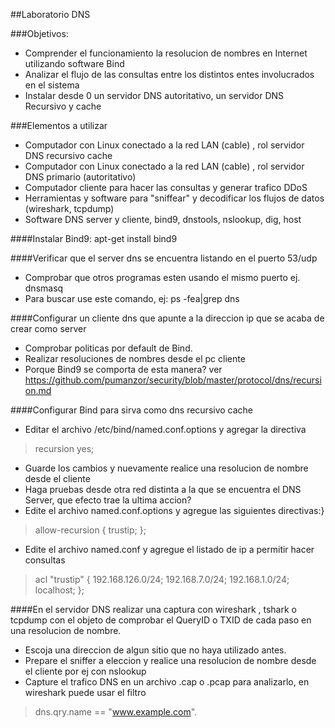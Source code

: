 ##Laboratorio DNS

###Objetivos:

* Comprender el funcionamiento la resolucion de nombres en Internet utilizando software Bind
* Analizar el flujo de las consultas entre los distintos entes involucrados en el sistema
* Instalar desde 0 un servidor DNS autoritativo, un servidor DNS Recursivo y cache

###Elementos a utilizar

* Computador con Linux conectado a la red LAN (cable) , rol servidor DNS recursivo cache
* Computador con Linux conectado a la red LAN (cable) , rol servidor DNS primario (autoritativo)
* Computador cliente para hacer las consultas y generar trafico DDoS
* Herramientas y software para "sniffear" y decodificar los flujos de datos (wireshark, tcpdump)
* Software DNS server y cliente, bind9, dnstools, nslookup, dig, host

####Instalar Bind9: apt-get install bind9

####Verificar que el server dns se encuentra listando en el puerto 53/udp
- Comprobar que otros programas esten usando el mismo puerto ej. dnsmasq
- Para buscar use este comando, ej:  ps -fea|grep dns

####Configurar un cliente dns que apunte a la direccion ip que se acaba de crear como server
- Comprobar politicas por default de Bind.
- Realizar resoluciones de nombres desde el pc cliente
- Porque Bind9 se comporta de esta manera? ver https://github.com/pumanzor/security/blob/master/protocol/dns/recursion.md

####Configurar Bind para sirva como dns recursivo cache
- Editar el archivo /etc/bind/named.conf.options y agregar la directiva

> recursion yes;

- Guarde los cambios y nuevamente realice una resolucion de nombre desde el cliente
- Haga pruebas desde otra red distinta a la que se encuentra el DNS Server, que efecto trae la ultima accion?
- Edite el archivo named.conf.options y agregue las siguientes directivas:}

> allow-recursion { trustip; };

- Edite el archivo named.conf y agregue el listado de ip a permitir hacer consultas

> acl "trustip" {
192.168.126.0/24; 192.168.7.0/24; 192.168.1.0/24; localhost;
};

####En el servidor DNS realizar una captura con wireshark , tshark o tcpdump con el objeto de comprobar el QueryID o TXID de cada paso en una resolucion de nombre.

- Escoja una direccion de algun sitio que no haya utilizado antes.
- Prepare el sniffer a eleccion y realice una resolucion de nombre desde el cliente por ej con nslookup
- Capture el trafico DNS en un archivo .cap o .pcap para analizarlo, en wireshark puede usar el filtro

> dns.qry.name == "www.example.com".



